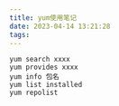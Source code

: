 ```yaml
---
title: yum使用笔记
date: 2023-04-14 13:21:28
tags:
---
```


```shell
yum search xxxx
yum provides xxxx
yum info 包名
yum list installed
yum repolist
```
